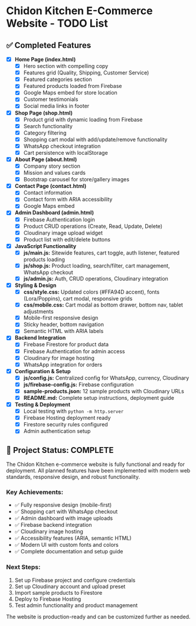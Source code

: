 # Chidon Kitchen E-Commerce Website - TODO List

## ✅ Completed Features

- [x] **Home Page (index.html)**
  - [x] Hero section with compelling copy
  - [x] Features grid (Quality, Shipping, Customer Service)
  - [x] Featured categories section
  - [x] Featured products loaded from Firebase
  - [x] Google Maps embed for store location
  - [x] Customer testimonials
  - [x] Social media links in footer

- [x] **Shop Page (shop.html)**
  - [x] Product grid with dynamic loading from Firebase
  - [x] Search functionality
  - [x] Category filtering
  - [x] Shopping cart modal with add/update/remove functionality
  - [x] WhatsApp checkout integration
  - [x] Cart persistence with localStorage

- [x] **About Page (about.html)**
  - [x] Company story section
  - [x] Mission and values cards
  - [x] Bootstrap carousel for store/gallery images

- [x] **Contact Page (contact.html)**
  - [x] Contact information
  - [x] Contact form with ARIA accessibility
  - [x] Google Maps embed

- [x] **Admin Dashboard (admin.html)**
  - [x] Firebase Authentication login
  - [x] Product CRUD operations (Create, Read, Update, Delete)
  - [x] Cloudinary image upload widget
  - [x] Product list with edit/delete buttons

- [x] **JavaScript Functionality**
  - [x] **js/main.js:** Sitewide features, cart toggle, auth listener, featured products loading
  - [x] **js/shop.js:** Product loading, search/filter, cart management, WhatsApp checkout
  - [x] **js/admin.js:** Auth, CRUD operations, Cloudinary integration

- [x] **Styling & Design**
  - [x] **css/style.css:** Updated colors (#FFA94D accent), fonts (Lora/Poppins), cart modal, responsive grids
  - [x] **css/mobile.css:** Cart modal as bottom drawer, bottom nav, tablet adjustments
  - [x] Mobile-first responsive design
  - [x] Sticky header, bottom navigation
  - [x] Semantic HTML with ARIA labels

- [x] **Backend Integration**
  - [x] Firebase Firestore for product data
  - [x] Firebase Authentication for admin access
  - [x] Cloudinary for image hosting
  - [x] WhatsApp integration for orders

- [x] **Configuration & Setup**
  - [x] **js/config.js:** Centralized config for WhatsApp, currency, Cloudinary
  - [x] **js/firebase-config.js:** Firebase configuration
  - [x] **sample-products.json:** 12 sample products with Cloudinary URLs
  - [x] **README.md:** Complete setup instructions, deployment guide

- [x] **Testing & Deployment**
  - [x] Local testing with `python -m http.server`
  - [x] Firebase Hosting deployment ready
  - [x] Firestore security rules configured
  - [x] Admin authentication setup

## 🎉 Project Status: COMPLETE

The Chidon Kitchen e-commerce website is fully functional and ready for deployment. All planned features have been implemented with modern web standards, responsive design, and robust functionality.

### Key Achievements:
- ✅ Fully responsive design (mobile-first)
- ✅ Shopping cart with WhatsApp checkout
- ✅ Admin dashboard with image uploads
- ✅ Firebase backend integration
- ✅ Cloudinary image hosting
- ✅ Accessibility features (ARIA, semantic HTML)
- ✅ Modern UI with custom fonts and colors
- ✅ Complete documentation and setup guide

### Next Steps:
1. Set up Firebase project and configure credentials
2. Set up Cloudinary account and upload preset
3. Import sample products to Firestore
4. Deploy to Firebase Hosting
5. Test admin functionality and product management

The website is production-ready and can be customized further as needed.
